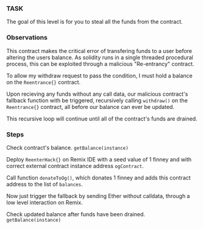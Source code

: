 ### TASK
The goal of this level is for you to steal all the funds from the contract.

### Observations
This contract makes the critical error of transfering funds to a user before altering the users balance. As solidity runs in a single threaded procedural process, this can be exploited through a malicious "Re-entrancy" contract.


To allow my withdraw request to pass the condition, I must hold a balance on the ```Reentrance{}``` contract.

Upon recieving any funds without any call data, our malicious contract's fallback function with be triggered, recursively calling ```withdraw()``` on the ```Reentrance{}``` contract, all before our balance can ever be updated.

This recursive loop will continue until all of the contract's funds are drained.

### Steps

Check contract's balance.
```getBalance(instance)```

Deploy ```ReenterHack{}``` on Remix IDE with a seed value of 1 finney and with correct external contract instance address ```ogContract```. 

Call function ```donateToOg()```, which donates 1 finney and adds this contract address to the list of ```balances```.

Now just trigger the fallback by sending Ether without calldata, through a low level interaction on Remix.

Check updated balance after funds have been drained.
```getBalance(instance)```